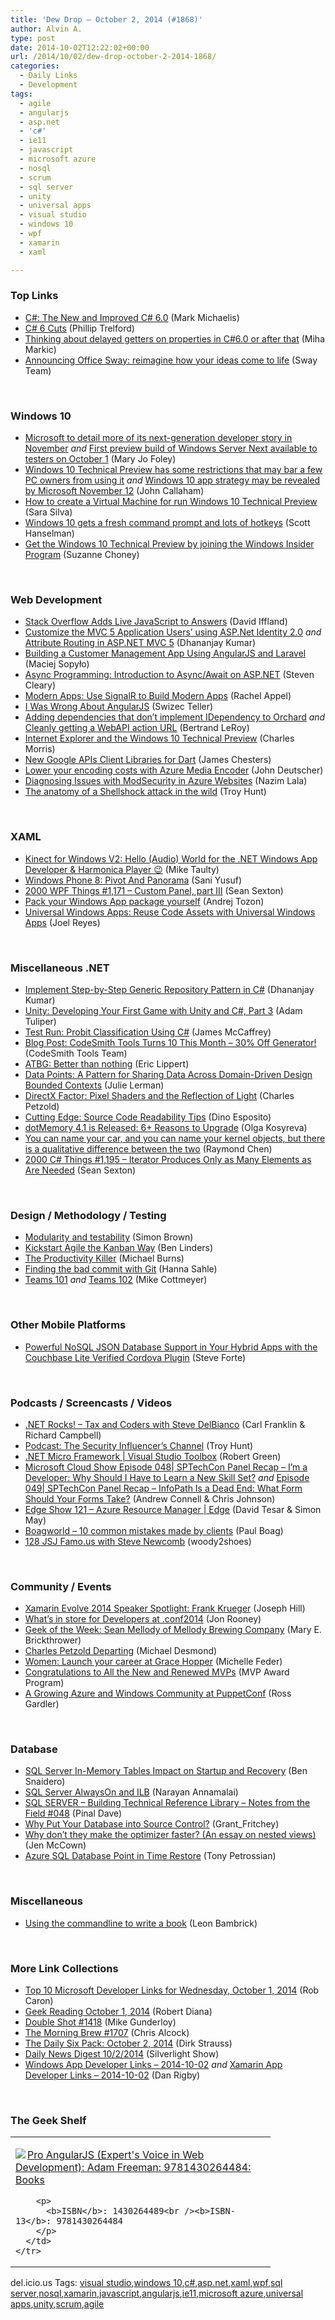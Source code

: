 ```yaml
---
title: 'Dew Drop – October 2, 2014 (#1868)'
author: Alvin A.
type: post
date: 2014-10-02T12:22:02+00:00
url: /2014/10/02/dew-drop-october-2-2014-1868/
categories:
  - Daily Links
  - Development
tags:
  - agile
  - angularjs
  - asp.net
  - 'c#'
  - ie11
  - javascript
  - microsoft azure
  - nosql
  - scrum
  - sql server
  - unity
  - universal apps
  - visual studio
  - windows 10
  - wpf
  - xamarin
  - xaml

---
```

### <a name="top"></a>Top Links

  * <a href="http://msdn.microsoft.com/magazine/32e78392-9593-4800-9e43-cc3e38045487" target="_blank">C#: The New and Improved C# 6.0</a> (Mark Michaelis)
  * <a href="http://www.trelford.com/blog/post/austerity.aspx" target="_blank">C# 6 Cuts</a> (Phillip Trelford)
  * <a href="http://blog.rthand.com/post/2014/10/02/Thinking-about-delayed-getters-on-properties-in-C60-or-after-that.aspx" target="_blank">Thinking about delayed getters on properties in C#6.0 or after that</a> (Miha Markic)
  * <a href="http://blogs.office.com/2014/10/01/announcing-office-sway-reimagine-ideas-come-life/" target="_blank">Announcing Office Sway: reimagine how your ideas come to life</a> (Sway Team)

&nbsp;

### Windows 10

  * <a href="http://www.zdnet.com/microsoft-to-detail-more-of-its-next-generation-developer-story-in-november-7000034160/#ftag=RSS0966a21" target="_blank">Microsoft to detail more of its next-generation developer story in November</a> _and_ <a href="http://www.zdnet.com/first-preview-build-of-windows-server-next-available-to-testers-on-october-1-7000034260/#ftag=RSS0966a21" target="_blank">First preview build of Windows Server Next available to testers on October 1</a> (Mary Jo Foley)
  * <a href="http://feedproxy.google.com/~r/wmexperts/~3/9MEIKi8wE8E/story01.htm" target="_blank">Windows 10 Technical Preview has some restrictions that may bar a few PC owners from using it</a> _and_ <a href="http://feedproxy.google.com/~r/wmexperts/~3/k5GhCXjvvZs/story01.htm" target="_blank">Windows 10 app strategy may be revealed by Microsoft November 12</a> (John Callaham)
  * <a href="http://www.saramgsilva.com/index.php/2014/how-to-create-a-virtual-machine-for-run-windows-10-technical-preview/" target="_blank">How to create a Virtual Machine for run Windows 10 Technical Preview</a> (Sara Silva)
  * <a href="http://feeds.hanselman.com/~/75859913/0/scotthanselman~Windows-gets-a-fresh-command-prompt-and-lots-of-hotkeys.aspx" target="_blank">Windows 10 gets a fresh command prompt and lots of hotkeys</a> (Scott Hanselman)
  * <a href="http://blogs.microsoft.com/firehose/2014/10/01/get-the-windows-10-technical-preview-by-joining-the-windows-insider-program/" target="_blank">Get the Windows 10 Technical Preview by joining the Windows Insider Program</a> (Suzanne Choney)

&nbsp;

### <a name="web"></a>Web Development

  * <a href="http://www.infoq.com/news/2014/10/stack-snippets-runnable-code?utm_campaign=infoq_content&utm_source=infoq&utm_medium=feed&utm_term=global" target="_blank">Stack Overflow Adds Live JavaScript to Answers</a> (David Iffland)
  * <a href="http://debugmode.net/2014/10/01/customize-the-mvc-5-application-users-using-asp-net-identity-2-0/" target="_blank">Customize the MVC 5 Application Users’ using ASP.Net Identity 2.0</a> _and_ <a href="http://debugmode.net/2014/10/02/attribute-routing-in-asp-net-mvc-5/" target="_blank">Attribute Routing in ASP.NET MVC 5</a> (Dhananjay Kumar)
  * <a href="http://code.tutsplus.com/tutorials/building-a-customer-management-app-using-angularjs-and-laravel--cms-22234" target="_blank">Building a Customer Management App Using AngularJS and Laravel</a> (Maciej Sopyło)
  * <a href="http://msdn.microsoft.com/magazine/a429a64d-819c-49fe-b9d1-aa789bfb1506" target="_blank">Async Programming: Introduction to Async/Await on ASP.NET</a> (Steven Cleary)
  * <a href="http://msdn.microsoft.com/magazine/d5898c46-d3b0-4619-af3d-7c463a6a382a" target="_blank">Modern Apps: Use SignalR to Build Modern Apps</a> (Rachel Appel)
  * <a href="http://feeds.dzone.com/~r/zones/css/~3/uUmwGQyJ_jQ/i-was-wrong-about-angularjs" target="_blank">I Was Wrong About AngularJS</a> (Swizec Teller)
  * <a href="http://weblogs.asp.net:80/bleroy/adding-dependencies-that-don%E2%80%99t-implement-idependency-to-orchard" target="_blank">Adding dependencies that don’t implement IDependency to Orchard</a> _and_ <a href="http://weblogs.asp.net:80/bleroy/cleanly-getting-a-webapi-action-url" target="_blank">Cleanly getting a WebAPI action URL</a> (Bertrand LeRoy)
  * <a href="http://blogs.msdn.com/b/ie/archive/2014/10/01/internet-explorer-and-the-windows-10-technical-preview.aspx" target="_blank">Internet Explorer and the Windows 10 Technical Preview</a> (Charles Morris)
  * <a href="http://www.infoq.com/news/2014/10/google-api-dart?utm_campaign=infoq_content&utm_source=infoq&utm_medium=feed&utm_term=global" target="_blank">New Google APIs Client Libraries for Dart</a> (James Chesters)
  * <a href="http://azure.microsoft.com/blog/2014/10/01/lower-your-encoding-costs-with-azure-media-encoder/" target="_blank">Lower your encoding costs with Azure Media Encoder</a> (John Deutscher)
  * <a href="http://azure.microsoft.com/blog/2014/10/01/diagnosing-modsecurity-for-azure-websites/" target="_blank">Diagnosing Issues with ModSecurity in Azure Websites</a> (Nazim Lala)
  * <a href="http://feedproxy.google.com/~r/TroyHunt/~3/jBhTbCkSSAo/the-anatomy-of-shellshock-attack-in-wild.html" target="_blank">The anatomy of a Shellshock attack in the wild</a> (Troy Hunt)

&nbsp;

### <a name="silverlight"></a>XAML

  * <a href="http://feedproxy.google.com/~r/mtaulty/~3/L_14M-tDUCw/kinect-for-windows-v2-hello-audio-world-for-the-net-windows-app-developer-amp-harmonica-player.aspx" target="_blank">Kinect for Windows V2: Hello (Audio) World for the .NET Windows App Developer & Harmonica Player 😉</a> (Mike Taulty)
  * <a href="http://code.tutsplus.com/tutorials/windows-phone-8-pivot-and-panorama--mobile-21187" target="_blank">Windows Phone 8: Pivot And Panorama</a> (Sani Yusuf)
  * <a href="http://wpf.2000things.com/2014/10/02/1171-custom-panel-part-iii/" target="_blank">2000 WPF Things #1,171 – Custom Panel, part III</a> (Sean Sexton)
  * <a href="http://feedproxy.google.com/~r/TheAttic/~3/zXTlS4Do0is/post.aspx" target="_blank">Pack your Windows App package yourself</a> (Andrej Tozon)
  * <a href="http://msdn.microsoft.com/magazine/e060e0ce-aa79-4b7e-b806-257710b7576c" target="_blank">Universal Windows Apps: Reuse Code Assets with Universal Windows Apps</a> (Joel Reyes)

&nbsp;

### <a name="dotnet"></a>Miscellaneous .NET

  * <a href="http://debugmode.net/2014/10/01/implement-step-by-step-generic-repository-pattern-in-c/" target="_blank">Implement Step-by-Step Generic Repository Pattern in C#</a> (Dhananjay Kumar)
  * <a href="http://msdn.microsoft.com/magazine/0cc744d3-7031-40e5-b305-443a5106d662" target="_blank">Unity: Developing Your First Game with Unity and C#, Part 3</a> (Adam Tuliper)
  * <a href="http://msdn.microsoft.com/magazine/7360a4f4-03b6-4d6b-9804-89376737c025" target="_blank">Test Run: Probit Classification Using C#</a> (James McCaffrey)
  * <a href="http://community.codesmithtools.com/CodeSmith_Official_7/b/announcements/archive/2014/10/01/codesmith-tools-turns-10-this-month-30-off-generator.aspx" target="_blank">Blog Post: CodeSmith Tools Turns 10 This Month &#8211; 30% Off Generator!</a> (CodeSmith Tools Team)
  * <a href="http://ericlippert.com/2014/10/01/better-than-nothing/" target="_blank">ATBG: Better than nothing</a> (Eric Lippert)
  * <a href="http://msdn.microsoft.com/magazine/e2e28ded-bd59-4f93-a0e7-795545189039" target="_blank">Data Points: A Pattern for Sharing Data Across Domain-Driven Design Bounded Contexts</a> (Julie Lerman)
  * <a href="http://msdn.microsoft.com/magazine/a32ae607-fc68-44ce-9240-5fd0c18f3a44" target="_blank">DirectX Factor: Pixel Shaders and the Reflection of Light</a> (Charles Petzold)
  * <a href="http://msdn.microsoft.com/magazine/95575771-189c-4ec3-9268-294ef54ebe7d" target="_blank">Cutting Edge: Source Code Readability Tips</a> (Dino Esposito)
  * <a href="http://blog.jetbrains.com/dotnet/2014/10/01/dotmemory-4-1-is-released-6-reasons-to-upgrade/" target="_blank">dotMemory 4.1 is Released: 6+ Reasons to Upgrade</a> (Olga Kosyreva)
  * <a href="http://blogs.msdn.com/b/oldnewthing/archive/2014/10/01/10561544.aspx" target="_blank">You can name your car, and you can name your kernel objects, but there is a qualitative difference between the two</a> (Raymond Chen)
  * <a href="http://csharp.2000things.com/2014/10/02/1195-iterator-produces-only-as-many-elements-as-are-needed/" target="_blank">2000 C# Things #1,195 – Iterator Produces Only as Many Elements as Are Needed</a> (Sean Sexton)

&nbsp;

### <a name="design"></a>Design / Methodology / Testing

  * <a href="http://www.codingthearchitecture.com/2014/10/01/modularity_and_testability.html" target="_blank">Modularity and testability</a> (Simon Brown)
  * <a href="http://www.infoq.com/news/2014/10/kickstart-agile-kanban?utm_campaign=infoq_content&utm_source=infoq&utm_medium=feed&utm_term=global" target="_blank">Kickstart Agile the Kanban Way</a> (Ben Linders)
  * <a href="http://scrumblogmillionaire.com/2014/10/02/the-productivity-killer/" target="_blank">The Productivity Killer</a> (Michael Burns)
  * <a href="http://www.jayway.com/2014/10/01/finding-the-bad-commit-with-git/" target="_blank">Finding the bad commit with Git</a> (Hanna Sahle)
  * <a href="http://feedproxy.google.com/~r/LeadingAgile/~3/96NSW5IGwrE/" target="_blank">Teams 101</a> _and_ <a href="http://feedproxy.google.com/~r/LeadingAgile/~3/I0PWJn6t_C4/" target="_blank">Teams 102</a> (Mike Cottmeyer)

&nbsp;

### <a name="mobile"></a>Other Mobile Platforms

  * <a href="http://feedproxy.google.com/~r/Telerik/~3/1uA-TwoLvHs/powerful-nosql-json-database-support-in-your-hybrid-apps-with-the-couchbase-lite-verified-cordova-plugin" target="_blank">Powerful NoSQL JSON Database Support in Your Hybrid Apps with the Couchbase Lite Verified Cordova Plugin</a> (Steve Forte)

&nbsp;

### <a name="podcasts"></a>Podcasts / Screencasts / Videos

  * <a href="http://www.dotnetrocks.com/default.aspx?ShowNum=1043" target="_blank">.NET Rocks! &#8211; Tax and Coders with Steve DelBianco</a> (Carl Franklin & Richard Campbell)
  * <a href="http://feedproxy.google.com/~r/TroyHunt/~3/tcBVD03qrC0/podcast-security-influencer-channel.html" target="_blank">Podcast: The Security Influencer&#8217;s Channel</a> (Troy Hunt)
  * <a href="http://channel9.msdn.com/Shows/Visual-Studio-Toolbox/-NET-Micro-Framework" target="_blank">.NET Micro Framework | Visual Studio Toolbox</a> (Robert Green)
  * <a href="http://feeds.microsoftcloudshow.com/~r/microsoftcloudshowepisodes/~3/m0CuTf28hls/048-sptechcon-panel-recap-i&rsquo;m-a-developer-why-should-i-have-to-learn-a-new-skill-set" target="_blank">Microsoft Cloud Show Episode 048| SPTechCon Panel Recap &#8211; I’m a Developer: Why Should I Have to Learn a New Skill Set?</a> _and_ <a href="http://feeds.microsoftcloudshow.com/~r/microsoftcloudshowepisodes/~3/LSRLs29m2rs/049-sptechcon-panel-recap-infopath-is-a-dead-end-what-form-should-your-forms-take" target="_blank">Episode 049| SPTechCon Panel Recap &#8211; InfoPath Is a Dead End: What Form Should Your Forms Take?</a> (Andrew Connell & Chris Johnson)
  * <a href="http://channel9.msdn.com/Shows/Edge/Edge-Show-121-Azure-Resource-Manager" target="_blank">Edge Show 121 &#8211; Azure Resource Manager | Edge</a> (David Tesar & Simon May)
  * <a href="http://boagworld.com/season/10/episode/1011/" target="_blank">Boagworld &#8211; 10 common mistakes made by clients</a> (Paul Boag)
  * <a href="http://javascriptjabber.com/128-jsj-famo-us-with-steve-newcomb/" target="_blank">128 JSJ Famo.us with Steve Newcomb</a> (woody2shoes)

&nbsp;

### <a name="events"></a>Community / Events

  * <a href="http://blog.xamarin.com/xamarin-evolve-2014-speaker-spotlight-frank-krueger/" target="_blank">Xamarin Evolve 2014 Speaker Spotlight: Frank Krueger</a> (Joseph Hill)
  * <a href="http://blogs.splunk.com/2014/10/01/whats-in-store-for-developers-at-conf2014/" target="_blank">What’s in store for Developers at .conf2014</a> (Jon Rooney)
  * <a href="http://www.geekadelphia.com/2014/10/01/geek-of-the-week-sean-mellody-of-mellody-brewing-company/" target="_blank">Geek of the Week: Sean Mellody of Mellody Brewing Company</a> (Mary E. Brickthrower)
  * <a href="http://blogs.msdn.com/b/msdnmagazine/archive/2014/10/01/10561803.aspx" target="_blank">Charles Petzold Departing</a> (Michael Desmond)
  * <a href="http://feeds.microsoftjobsblog.com/~r/MicrosoftJobsBlog/~3/rWZr-wGOWkU/" target="_blank">Women: Launch your career at Grace Hopper</a> (Michelle Feder)
  * <a href="http://blogs.msdn.com/b/mvpawardprogram/archive/2014/10/01/congratulations-to-all-the-new-and-renewed-mvps.aspx" target="_blank">Congratulations to All the New and Renewed MVPs</a> (MVP Award Program)
  * <a href="http://msopentech.com/blog/2014/10/01/puppetconf_2014/" target="_blank">A Growing Azure and Windows Community at PuppetConf</a> (Ross Gardler)

&nbsp;

### <a name="sql"></a>Database

  * <a href="http://feedproxy.google.com/~r/MSSQLTips-LatestSqlServerTips/~3/wrRDK_NK_Uw/tip.asp" target="_blank">SQL Server In-Memory Tables Impact on Startup and Recovery</a> (Ben Snaidero)
  * <a href="http://azure.microsoft.com/blog/2014/10/01/sql-server-always-on-and-ilb/" target="_blank">SQL Server AlwaysOn and ILB</a> (Narayan Annamalai)
  * <a href="http://blog.sqlauthority.com/2014/10/02/sql-server-%e2%80%8bbuilding-technical-reference-library-notes-from-the-field-048/" target="_blank">SQL SERVER – ​Building Technical Reference Library – Notes from the Field #048</a> (Pinal Dave)
  * <a href="http://www.codeproject.com/Articles/823238/Why-Put-Your-Database-into-Source-Control" target="_blank">Why Put Your Database into Source Control?</a> (Grant_Fritchey)
  * <a href="http://www.midnightdba.com/Jen/2014/10/why-dont-they-make-the-optimizer-faster-an-essay-on-nested-views/" target="_blank">Why don’t they make the optimizer faster? (An essay on nested views)</a> (Jen McCown)
  * <a href="http://azure.microsoft.com/blog/2014/10/01/azure-sql-database-point-in-time-restore/" target="_blank">Azure SQL Database Point in Time Restore</a> (Tony Petrossian)

&nbsp;

### <a name="misc"></a>Miscellaneous

  * <a href="http://www.secretGeek.net/cmd_book" target="_blank">Using the commandline to write a book</a> (Leon Bambrick)

&nbsp;

### <a name="links"></a>More Link Collections

  * <a href="http://blogs.msdn.com/b/robcaron/archive/2014/10/01/top-10-microsoft-developer-links-for-wednesday-october-1-2014.aspx" target="_blank">Top 10 Microsoft Developer Links for Wednesday, October 1, 2014</a> (Rob Caron)
  * <a href="http://feeds.regulargeek.com/~r/RegularGeek/~3/x82gJPVzxac/" target="_blank">Geek Reading October 1, 2014</a> (Robert Diana)
  * <a href="http://afreshcup.com/home/2014/10/1/double-shot-1418.html" target="_blank">Double Shot #1418</a> (Mike Gunderloy)
  * <a href="http://feedproxy.google.com/~r/ReflectivePerspective/~3/8sZmDtTOGUU/" target="_blank">The Morning Brew #1707</a> (Chris Alcock)
  * <a href="http://www.dirkstrauss.com/the-daily-six-pack/windows-10" target="_blank">The Daily Six Pack: October 2, 2014</a> (Dirk Strauss)
  * <a href="http://feedproxy.google.com/~r/silverlightshow/~3/nmMTpNKPABM/Daily-News-Digest-10-2-2014.aspx" target="_blank">Daily News Digest 10/2/2014</a> (Silverlight Show)
  * <a href="http://windowsappdev.com/2014/10/windows-app-developer-links-2014-10-02/" target="_blank">Windows App Developer Links &#8211; 2014-10-02</a> _and_ <a href="http://xamarinappdev.com/2014/10/xamarin-app-developer-links-2014-10-02/" target="_blank">Xamarin App Developer Links &#8211; 2014-10-02</a> (Dan Rigby)

&nbsp;

### <a name="shelf"></a>The Geek Shelf

<div id="scid:7dc1bd33-94bd-46fd-a20b-0131235bcd47:8fce1dfd-f965-4a9f-9ccf-2a4eee5a5172" class="wlWriterEditableSmartContent" style="float: none; padding-bottom: 0px; padding-top: 0px; padding-left: 0px; margin: 0px; display: inline; padding-right: 0px">
  <table cellspacing="0" cellpadding="2" width="400" border="0" unselectable="on">
    <tr>
      <td valign="top" width="400">
        <p>
          <a title="Pro AngularJS (Expert&#39;s Voice in Web Development): Adam Freeman: 9781430264484: Books" href="http://www.amazon.com/exec/obidos/ASIN/1430264489/alvinashcraft-20"><img data-recalc-dims="1" decoding="async" src="https://i0.wp.com/images.amazon.com/images/P/1430264489.01.MZZZZZZZ.jpg?w=660" border="0" align="left" style="float:left" />Pro AngularJS (Expert's Voice in Web Development): Adam Freeman: 9781430264484: Books</a>
        </p>
        
        <p>
          <b>ISBN</b>: 1430264489<br /><b>ISBN-13</b>: 9781430264484
        </p>
      </td>
    </tr>
  </table>
</div>

<div id="scid:0767317B-992E-4b12-91E0-4F059A8CECA8:acea8782-5d35-4b17-b326-9e7f2b25fec7" class="wlWriterEditableSmartContent" style="float: none; padding-bottom: 0px; padding-top: 0px; padding-left: 0px; margin: 0px; display: inline; padding-right: 0px">
  del.icio.us Tags: <a href="http://del.icio.us/popular/visual+studio" rel="tag">visual studio</a>,<a href="http://del.icio.us/popular/windows+10" rel="tag">windows 10</a>,<a href="http://del.icio.us/popular/c%23" rel="tag">c#</a>,<a href="http://del.icio.us/popular/asp.net" rel="tag">asp.net</a>,<a href="http://del.icio.us/popular/xaml" rel="tag">xaml</a>,<a href="http://del.icio.us/popular/wpf" rel="tag">wpf</a>,<a href="http://del.icio.us/popular/sql+server" rel="tag">sql server</a>,<a href="http://del.icio.us/popular/nosql" rel="tag">nosql</a>,<a href="http://del.icio.us/popular/xamarin" rel="tag">xamarin</a>,<a href="http://del.icio.us/popular/javascript" rel="tag">javascript</a>,<a href="http://del.icio.us/popular/angularjs" rel="tag">angularjs</a>,<a href="http://del.icio.us/popular/ie11" rel="tag">ie11</a>,<a href="http://del.icio.us/popular/microsoft+azure" rel="tag">microsoft azure</a>,<a href="http://del.icio.us/popular/universal+apps" rel="tag">universal apps</a>,<a href="http://del.icio.us/popular/unity" rel="tag">unity</a>,<a href="http://del.icio.us/popular/scrum" rel="tag">scrum</a>,<a href="http://del.icio.us/popular/agile" rel="tag">agile</a>
</div>